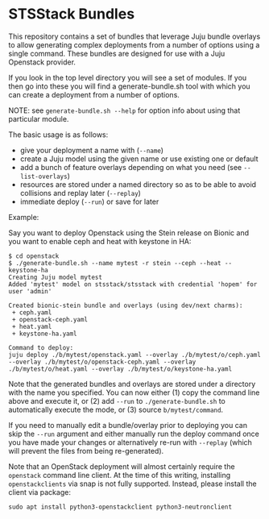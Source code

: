 # STSStack Bundles

This repository contains a set of bundles that leverage Juju bundle overlays to
allow generating complex deployments from a number of options using a single
command. These bundles are designed for use with a Juju Openstack provider.

If you look in the top level directory you will see a set of modules. If you
then go into these you will find a generate-bundle.sh tool with which you can
create a deployment from a number of options.

NOTE: see `generate-bundle.sh --help` for option info about using that
particular module.

The basic usage is as follows:

* give your deployment a name with (`--name`)
* create a Juju model using the given name or use existing one or default
* add a bunch of feature overlays depending on what you need (see
  `--list-overlays`)
* resources are stored under a named directory so as to be able to avoid
  collisions and replay later (`--replay`)
* immediate deploy (`--run`) or save for later

Example:

Say you want to deploy Openstack using the Stein release on Bionic and you want
to enable ceph and heat with keystone in HA:

```console
$ cd openstack
$ ./generate-bundle.sh --name mytest -r stein --ceph --heat --keystone-ha
Creating Juju model mytest
Added 'mytest' model on stsstack/stsstack with credential 'hopem' for user 'admin'

Created bionic-stein bundle and overlays (using dev/next charms):
 + ceph.yaml
 + openstack-ceph.yaml
 + heat.yaml
 + keystone-ha.yaml

Command to deploy:
juju deploy ./b/mytest/openstack.yaml --overlay ./b/mytest/o/ceph.yaml --overlay ./b/mytest/o/openstack-ceph.yaml --overlay ./b/mytest/o/heat.yaml --overlay ./b/mytest/o/keystone-ha.yaml
```

Note that the generated bundles and overlays are stored under a directory with
the name you specified. You can now either (1) copy the command line above and
execute it, or (2) add `--run` to `./generate-bundle.sh` to automatically
execute the mode, or (3) source `b/mytest/command`.

If you need to manually edit a bundle/overlay prior to deploying you can skip
the `--run` argument and either manually run the deploy command once you have
made your changes or alternatively re-run with `--replay` (which will prevent
the files from being re-generated).

Note that an OpenStack deployment will almost certainly require the `openstack`
command line client. At the time of this writing, installing `openstackclients`
via snap is not fully supported. Instead, please install the client via package:

```console
sudo apt install python3-openstackclient python3-neutronclient
```
